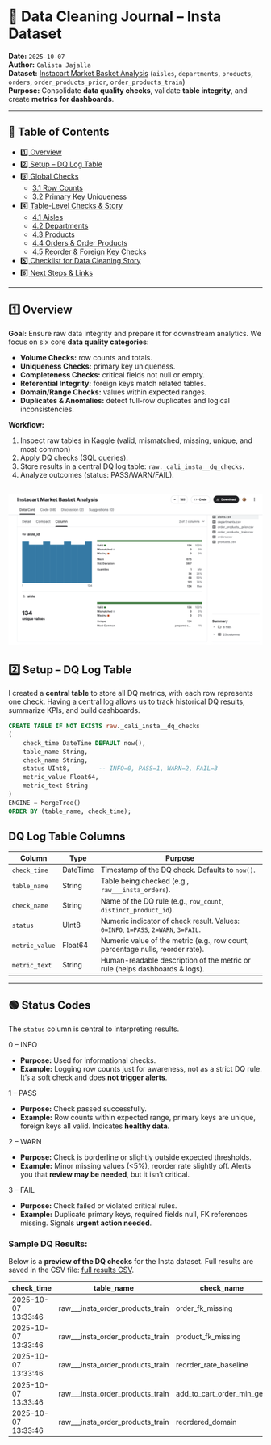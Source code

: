 # 📓 Data Cleaning Journal – Insta Dataset

**Date:** `2025-10-07`  
**Author:** `Calista Jajalla`  
**Dataset:** [Instacart Market Basket Analysis](https://www.kaggle.com/datasets/psparks/instacart-market-basket-analysis/data?select=aisles.csv) (`aisles`, `departments`, `products`, `orders`, `order_products_prior`, `order_products_train`)  
**Purpose:** Consolidate **data quality checks**, validate **table integrity**, and create **metrics for dashboards**.

---

## 🔗 Table of Contents

- [1️⃣ Overview](#1️⃣-overview)  
- [2️⃣ Setup – DQ Log Table](#2️⃣-setup--dq-log-table)  
- [3️⃣ Global Checks](#3️⃣-global-checks)  
  - [3.1 Row Counts](#31-row-counts)  
  - [3.2 Primary Key Uniqueness](#32-primary-key-uniqueness)  
- [4️⃣ Table-Level Checks & Story](#4️⃣-table-level-checks--story)  
  - [4.1 Aisles](#41-aisles)  
  - [4.2 Departments](#42-departments)  
  - [4.3 Products](#43-products)  
  - [4.4 Orders & Order Products](#44-orders--order-products)  
  - [4.5 Reorder & Foreign Key Checks](#45-reorder--foreign-key-checks)  
- [5️⃣ Checklist for Data Cleaning Story](#5️⃣-checklist-for-data-cleaning-story)  
- [6️⃣ Next Steps & Links](#6️⃣-next-steps--links)

---

## 1️⃣ Overview

**Goal:** Ensure raw data integrity and prepare it for downstream analytics. We focus on six core **data quality categories**:

- **Volume Checks:** row counts and totals.  
- **Uniqueness Checks:** primary key uniqueness.  
- **Completeness Checks:** critical fields not null or empty.  
- **Referential Integrity:** foreign keys match related tables.  
- **Domain/Range Checks:** values within expected ranges.  
- **Duplicates & Anomalies:** detect full-row duplicates and logical inconsistencies.

**Workflow:**

1. Inspect raw tables in Kaggle (valid, mismatched, missing, unique, and most common)
2. Apply DQ checks (SQL queries).  
3. Store results in a central DQ log table: `raw._cali_insta__dq_checks`.  
4. Analyze outcomes (status: PASS/WARN/FAIL).

![Alt text](../v2/Instacart.png "Instacart")
---

## 2️⃣ Setup – DQ Log Table

I created a **central table** to store all DQ metrics, with each row represents one check. Having a central log allows us to track historical DQ results, summarize KPIs, and build dashboards.

```sql
CREATE TABLE IF NOT EXISTS raw._cali_insta__dq_checks
(
    check_time DateTime DEFAULT now(),
    table_name String,
    check_name String,
    status UInt8,        -- INFO=0, PASS=1, WARN=2, FAIL=3
    metric_value Float64,
    metric_text String
)
ENGINE = MergeTree()
ORDER BY (table_name, check_time);
```
## DQ Log Table Columns

| Column         | Type     | Purpose                                                                            |
| -------------- | -------- | ---------------------------------------------------------------------------------- |
| `check_time`   | DateTime | Timestamp of the DQ check. Defaults to `now()`.                                    |
| `table_name`   | String   | Table being checked (e.g., `raw___insta_orders`).                                  |
| `check_name`   | String   | Name of the DQ rule (e.g., `row_count`, `distinct_product_id`).                    |
| `status`       | UInt8    | Numeric indicator of check result. Values: `0=INFO`, `1=PASS`, `2=WARN`, `3=FAIL`. |
| `metric_value` | Float64  | Numeric value of the metric (e.g., row count, percentage nulls, reorder rate).     |
| `metric_text`  | String   | Human-readable description of the metric or rule (helps dashboards & logs).        |

---

## 🟢 Status Codes

The `status` column is central to interpreting results.

0 – INFO
- **Purpose:** Used for informational checks.  
- **Example:** Logging row counts just for awareness, not as a strict DQ rule. It’s a soft check and does **not trigger alerts**.

1 – PASS
- **Purpose:** Check passed successfully.  
- **Example:** Row counts within expected range, primary keys are unique, foreign keys all valid. Indicates **healthy data**.

2 – WARN
- **Purpose:** Check is borderline or slightly outside expected thresholds.  
- **Example:** Minor missing values (<5%), reorder rate slightly off. Alerts you that **review may be needed**, but it isn’t critical.

3 – FAIL
- **Purpose:** Check failed or violated critical rules.  
- **Example:** Duplicate primary keys, required fields null, FK references missing. Signals **urgent action needed**.

### Sample DQ Results:

Below is a **preview of the DQ checks** for the Insta dataset. Full results are saved in the CSV file: [full results CSV](data/insta_dq_checks.csv).

| check_time         | table_name                      | check_name                    | status | metric_value     | metric_text                                |
|-------------------|--------------------------------|-------------------------------|--------|----------------|-------------------------------------------|
| 2025-10-07 13:33:46 | raw___insta_order_products_train | order_fk_missing              | 1      | 0              | order_id not found in orders               |
| 2025-10-07 13:33:46 | raw___insta_order_products_train | product_fk_missing            | 1      | 0              | product_id not found in products           |
| 2025-10-07 13:33:46 | raw___insta_order_products_train | reorder_rate_baseline         | 1      | 59.8594412751  | expected reorder ~59%                      |
| 2025-10-07 13:33:46 | raw___insta_order_products_train | add_to_cart_order_min_ge1     | 1      | 1              | min add_to_cart_order should be >=1        |
| 2025-10-07 13:33:46 | raw___insta_order_products_train | reordered_domain              | 1      | 0              | reordered not in {0,1}                     |

